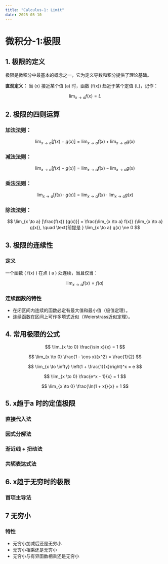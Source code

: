 ```yaml
---
title: "Calculus-1: Limit"
date: 2025-05-10
---
```


# 微积分-1:极限

## 1. 极限的定义
极限是微积分中最基本的概念之一，它为定义导数和积分提供了理论基础。

**直观定义：** 当 \(x\) 接近某个值 \(a\) 时，函数 \(f(x)\) 趋近于某个定值 \(L\)，记作：

$$
\lim_{x \to a} f(x) = L
$$

## 2. 极限的四则运算

### 加法法则：

$$
\lim_{x \to a} [f(x) + g(x)] = \lim_{x \to a} f(x) + \lim_{x \to a} g(x)
$$

### 减法法则：

$$
\lim_{x \to a} [f(x) - g(x)] = \lim_{x \to a} f(x) - \lim_{x \to a} g(x)
$$

### 乘法法则：

$$
\lim_{x \to a} [f(x) \cdot g(x)] = \lim_{x \to a} f(x) \cdot \lim_{x \to a} g(x)
$$

### 除法法则：

$$
\lim_{x \to a} [\frac{f(x)} {g(x)}] = \frac{\lim_{x \to a} f(x)} {\lim_{x \to a} g(x)}, \quad \text{前提是 } \lim_{x \to a} g(x) \ne 0
$$

## 3. 极限的连续性

### 定义

一个函数 \( f(x) \) 在点 \( a \) 处连续，当且仅当：

$$
\lim_{x \to a} f(x) = f(a)
$$

### 连续函数的特性

- 在闭区间内连续的函数必定有最大值和最小值（极值定理）。
- 连续函数在区间上可作多项式近似（Weierstrass近似定理）。

## 4. 常用极限的公式

$$
\lim_{x \to 0} \frac{\sin x}{x} = 1
$$

$$
\lim_{x \to 0} \frac{1 - \cos x}{x^2} = \frac{1}{2}
$$

$$
\lim_{x \to \infty} \left(1 + \frac{1}{x}\right)^x = e
$$

$$
\lim_{x \to 0} \frac{e^x - 1}{x} = 1
$$

$$
\lim_{x \to 0} \frac{\ln(1 + x)}{x} = 1
$$

## 5. x趋于a 时的定值极限

### 直接代入法

### 因式分解法

### 渐近线 + 扭动法

### 共轭表达式法

## 6. x趋于无穷时的极限

### 首项主导法

## 7 无穷小

### 特性

- 无穷小加减后还是无穷小
- 无穷小相乘还是无穷小
- 无穷小与有界函数相乘还是无穷小


